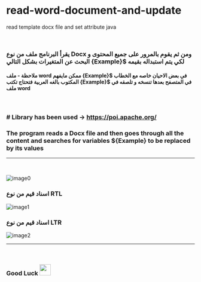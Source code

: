 # read-word-document-and-update
read template docx file and set attribute java


<br>

### يقرأ البرنامج ملف من نوع Docx ومن ثم يقوم بالمرور على جميع المحتوى و البحث عن المتغيرات بشكل التالي {Example}$ لكي يتم استبداله بقيمه 
#### ملاحظة - ملف word ممكن مايفهم {Example}$ في بعض الاحيان خاصه مع الخطاب المكتوب بالغه العربية  فتحتاج تكتب {Example}$ في المتصفح بعدها تنسخه و تلصقه في ملف word

<br>

### # Library has been used -> https://poi.apache.org/
### The program reads a Docx file and then goes through all the content and searches for variables ${Example} to be replaced by its values 
---

<br>

![image0](https://user-images.githubusercontent.com/70335592/174295332-3acedc42-a76b-4f43-a3fe-43be1fde4ff5.png)

### اسناد قيم من نوع RTL
![image1](https://user-images.githubusercontent.com/70335592/174295344-fe7dfa06-80a5-4f6c-8287-e854e2d050a7.png)

### اسناد قيم من نوع LTR
![image2](https://user-images.githubusercontent.com/70335592/174295360-4d0dbe27-b709-4c8f-b28d-aa09451c77a0.png)

---

<br>

### Good Luck <img src="https://media.giphy.com/media/hvRJCLFzcasrR4ia7z/giphy.gif" width="30px"> 
